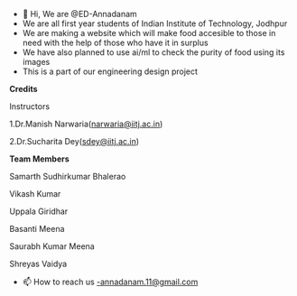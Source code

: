 - 👋 Hi, We are @ED-Annadanam
- We are all first year students of Indian Institute of Technology, Jodhpur 
- We are making a website which will make food accesible to those in need with the help of those who have it in surplus
- We have also planned to use ai/ml to check the purity of food using its images
- This is a part of our engineering design project


**Credits**


Instructors

1.Dr.Manish Narwaria(narwaria@iitj.ac.in)

2.Dr.Sucharita Dey(sdey@iitj.ac.in)


**Team Members**

Samarth Sudhirkumar Bhalerao

Vikash Kumar

Uppala Giridhar

Basanti Meena

Saurabh Kumar Meena

Shreyas Vaidya



- 📫 How to reach us -annadanam.11@gmail.com


<!---
ED-Annadanam/ED-Annadanam is a ✨ special ✨ repository because its `README.md` (this file) appears on your GitHub profile.
You can click the Preview link to take a look at your changes.
--->
